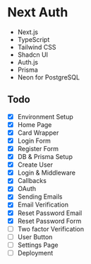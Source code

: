# Next Auth

- Next.js
- TypeScript
- Tailwind CSS
- Shadcn UI
- Auth.js
- Prisma
- Neon for PostgreSQL

## Todo

- [x] Environment Setup
- [x] Home Page
- [x] Card Wrapper
- [x] Login Form
- [x] Register Form
- [x] DB & Prisma Setup
- [x] Create User
- [x] Login & Middleware
- [x] Callbacks
- [x] OAuth
- [x] Sending Emails
- [x] Email Verification
- [x] Reset Password Email
- [x] Reset Password Form
- [ ] Two factor Verification
- [ ] User Button
- [ ] Settings Page
- [ ] Deployment
